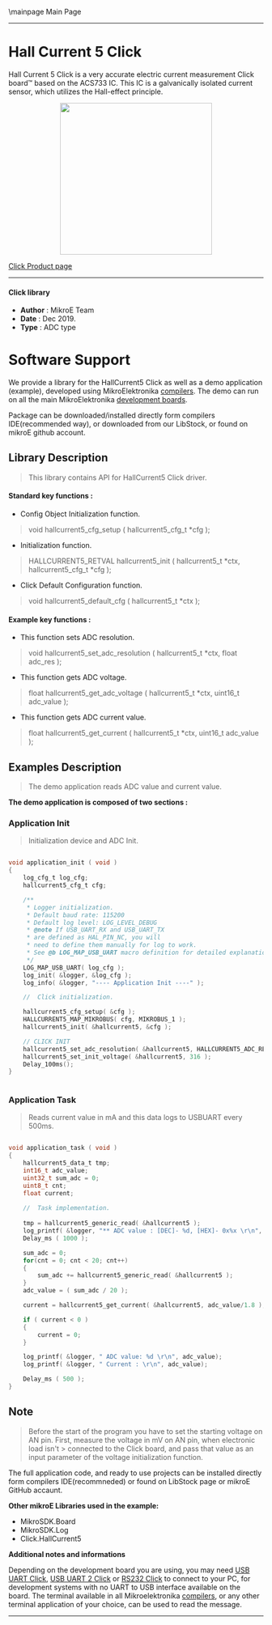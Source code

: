 \mainpage Main Page
 
 

---
# Hall Current 5 Click

Hall Current 5 Click is a very accurate electric current measurement Click board™ based on the ACS733 IC. This IC is a galvanically isolated current sensor, which utilizes the Hall-effect principle.

<p align="center">
  <img src="https://download.mikroe.com/images/click_for_ide/hallcurrent5_click.png" height=300px>
</p>

[Click Product page](https://www.mikroe.com/hall-current-5-click)

---


#### Click library 

- **Author**        : MikroE Team
- **Date**          : Dec 2019.
- **Type**          : ADC type


# Software Support

We provide a library for the HallCurrent5 Click 
as well as a demo application (example), developed using MikroElektronika 
[compilers](https://shop.mikroe.com/compilers). 
The demo can run on all the main MikroElektronika [development boards](https://shop.mikroe.com/development-boards).

Package can be downloaded/installed directly form compilers IDE(recommended way), or downloaded from our LibStock, or found on mikroE github account. 

## Library Description

> This library contains API for HallCurrent5 Click driver.

#### Standard key functions :

- Config Object Initialization function.
> void hallcurrent5_cfg_setup ( hallcurrent5_cfg_t *cfg ); 
 
- Initialization function.
> HALLCURRENT5_RETVAL hallcurrent5_init ( hallcurrent5_t *ctx, hallcurrent5_cfg_t *cfg );

- Click Default Configuration function.
> void hallcurrent5_default_cfg ( hallcurrent5_t *ctx );


#### Example key functions :

- This function sets ADC resolution.
> void hallcurrent5_set_adc_resolution ( hallcurrent5_t *ctx, float adc_res );
 
- This function gets ADC voltage.
> float hallcurrent5_get_adc_voltage ( hallcurrent5_t *ctx, uint16_t adc_value );


- This function gets ADC current value.
> float hallcurrent5_get_current ( hallcurrent5_t *ctx, uint16_t adc_value );

## Examples Description

> The demo application reads ADC value and current value.

**The demo application is composed of two sections :**

### Application Init 

> Initialization device and ADC Init.

```c

void application_init ( void )
{
    log_cfg_t log_cfg;
    hallcurrent5_cfg_t cfg;

    /** 
     * Logger initialization.
     * Default baud rate: 115200
     * Default log level: LOG_LEVEL_DEBUG
     * @note If USB_UART_RX and USB_UART_TX 
     * are defined as HAL_PIN_NC, you will 
     * need to define them manually for log to work. 
     * See @b LOG_MAP_USB_UART macro definition for detailed explanation.
     */
    LOG_MAP_USB_UART( log_cfg );
    log_init( &logger, &log_cfg );
    log_info( &logger, "---- Application Init ----" );

    //  Click initialization.

    hallcurrent5_cfg_setup( &cfg );
    HALLCURRENT5_MAP_MIKROBUS( cfg, MIKROBUS_1 );
    hallcurrent5_init( &hallcurrent5, &cfg );

    // CLICK INIT
    hallcurrent5_set_adc_resolution( &hallcurrent5, HALLCURRENT5_ADC_RESOLUTION_12bit );
    hallcurrent5_set_init_voltage( &hallcurrent5, 316 );
    Delay_100ms();
}
  
```

### Application Task

> Reads current value in mA and this data logs to USBUART every 500ms. 

```c

void application_task ( void )
{
    hallcurrent5_data_t tmp;
    int16_t adc_value;
    uint32_t sum_adc = 0;
    uint8_t cnt;
    float current;
  
    //  Task implementation.
    
    tmp = hallcurrent5_generic_read( &hallcurrent5 );
    log_printf( &logger, "** ADC value : [DEC]- %d, [HEX]- 0x%x \r\n", tmp, tmp );
    Delay_ms ( 1000 );

    sum_adc = 0;
    for(cnt = 0; cnt < 20; cnt++)
    {
        sum_adc += hallcurrent5_generic_read( &hallcurrent5 );
    }
    adc_value = ( sum_adc / 20 );

    current = hallcurrent5_get_current( &hallcurrent5, adc_value/1.8 );

    if ( current < 0 ) 
    {
        current = 0;
    }

    log_printf( &logger, " ADC value: %d \r\n", adc_value);
    log_printf( &logger, " Current : \r\n", adc_value);

    Delay_ms ( 500 );
}

```

## Note

> Before the start of the program you have to set the starting voltage on AN pin.
> First, measure the voltage in mV on AN pin, when electronic load isn't >  connected to the Click board, 
>  and pass that value as an input parameter of the voltage initialization function. 
 
The full application code, and ready to use projects can be  installed directly form compilers IDE(recommneded) or found on LibStock page or mikroE GitHub accaunt.

**Other mikroE Libraries used in the example:** 

- MikroSDK.Board
- MikroSDK.Log
- Click.HallCurrent5

**Additional notes and informations**

Depending on the development board you are using, you may need 
[USB UART Click](https://shop.mikroe.com/usb-uart-click), 
[USB UART 2 Click](https://shop.mikroe.com/usb-uart-2-click) or 
[RS232 Click](https://shop.mikroe.com/rs232-click) to connect to your PC, for 
development systems with no UART to USB interface available on the board. The 
terminal available in all Mikroelektronika 
[compilers](https://shop.mikroe.com/compilers), or any other terminal application 
of your choice, can be used to read the message.



---
